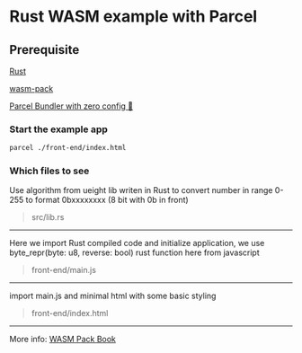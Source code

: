 # Rust WASM example with Parcel

## Prerequisite

[Rust](https://www.rust-lang.org)

[wasm-pack](https://rustwasm.github.io/wasm-pack/installer/)

[Parcel Bundler with zero config 🚀](https://parceljs.org/getting_started.html)

### Start the example app

``` bash
parcel ./front-end/index.html
```

### Which files to see

Use algorithm from ueight lib writen in Rust to convert
number in range 0-255 to format 0bxxxxxxxx (8 bit with 0b in front)
> src/lib.rs
---
Here we import Rust compiled code and initialize application, we use byte_repr(byte: u8, reverse: bool) rust function here from javascript
> front-end/main.js
---
import main.js and minimal html with some basic styling
> front-end/index.html
---
More info:
[WASM Pack Book](https://rustwasm.github.io/wasm-pack/book/introduction.html)